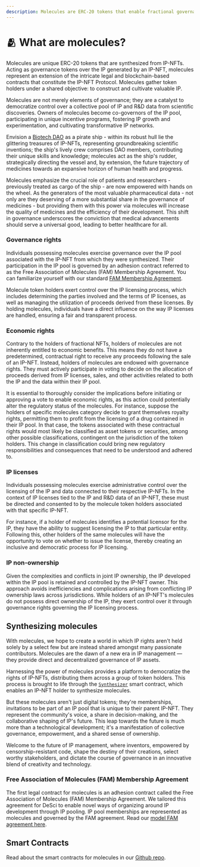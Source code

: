 ```yaml
---
description: Molecules are ERC-20 tokens that enable fractional governance over IP-NFTs.
---
```


# 🫂 What are molecules?

Molecules are unique ERC-20 tokens that are synthesized from IP-NFTs. Acting as governance tokens over the IP generated by an IP-NFT, molecules represent an extension of the intricate legal and blockchain-based contracts that constitute the IP-NFT Protocol. Molecules gather token holders under a shared objective: to construct and cultivate valuable IP.

Molecules are not merely elements of governance; they are a catalyst to democratize control over a collective pool of IP and R\&D data from scientific discoveries. Owners of molecules become co-governors of the IP pool, participating in unique incentive programs, fostering IP growth and experimentation, and cultivating transformative IP networks.

Envision a [Biotech DAO](https://docs.molecule.to/bio.xyz/biodao-bible/biodaos#biodaos) as a pirate ship - within its robust hull lie the glittering treasures of IP-NFTs, representing groundbreaking scientific inventions; the ship's lively crew comprises DAO members, contributing their unique skills and knowledge; molecules act as the ship's rudder, strategically directing the vessel and, by extension, the future trajectory of medicines towards an expansive horizon of human health and progress.&#x20;

Molecules emphasize the crucial role of patients and researchers - previously treated as cargo of the ship - are now empowered with hands on the wheel. As the generators of the most valuable pharmaceutical data - not only are they deserving of a more substantial share in the governance of medicines - but providing them with this power via molecules will increase the quality of medicines and the efficiency of their development. This shift in governance underscores the conviction that medical advancements should serve a universal good, leading to better healthcare for all.

### Governance rights

Individuals possessing molecules exercise governance over the IP pool associated with the IP-NFT from which they were synthesized. Their participation in the IP pool is governed by an adhesion contract referred to as the Free Association of Molecules (FAM) Membership Agreement. You can familiarize yourself with our standard [FAM Membership Agreement](https://github.com/moleculeprotocol/Legal-Contracts/blob/main/FAM%20Agreements/FAM%20Agreement.pdf).

Molecule token holders exert control over the IP licensing process, which includes determining the parties involved and the terms of IP licenses, as well as managing the utilization of proceeds derived from these licenses. By holding molecules, individuals have a direct influence on the way IP licenses are handled, ensuring a fair and transparent process.

### Economic rights

Contrary to the holders of fractional NFTs, holders of molecules are not inherently entitled to economic benefits. This means they do not have a predetermined, contractual right to receive any proceeds following the sale of an IP-NFT. Instead, holders of molecules are endowed with governance rights. They must actively participate in voting to decide on the allocation of proceeds derived from IP licenses, sales, and other activities related to both the IP and the data within their IP pool.

It is essential to thoroughly consider the implications before initiating or approving a vote to enable economic rights, as this action could potentially alter the regulatory status of the molecules. For instance, suppose the holders of specific molecules category decide to grant themselves royalty rights, permitting them to profit from the licensing of a drug contained in their IP pool. In that case, the tokens associated with these contractual rights would most likely be classified as asset tokens or securities, among other possible classifications, contingent on the jurisdiction of the token holders. This change in classification could bring new regulatory responsibilities and consequences that need to be understood and adhered to.

### IP licenses

Individuals possessing molecules exercise administrative control over the licensing of the IP and data connected to their respective IP-NFTs. In the context of IP licenses tied to the IP and R\&D data of an IP-NFT, these must be directed and consented to by the molecule token holders associated with that specific IP-NFT.

For instance, if a holder of molecules identifies a potential licensor for the IP, they have the ability to suggest licensing the IP to that particular entity. Following this, other holders of the same molecules will have the opportunity to vote on whether to issue the license, thereby creating an inclusive and democratic process for IP licensing.

### IP non-ownership

Given the complexities and conflicts in joint IP ownership, the IP developed within the IP pool is retained and controlled by the IP-NFT owner. This approach avoids inefficiencies and complications arising from conflicting IP ownership laws across jurisdictions. While holders of an IP-NFT's molecules do not possess direct ownership of the IP, they exert control over it through governance rights governing the IP licensing process.

## Synthesizing molecules

With molecules, we hope to create a world in which IP rights aren't held solely by a select few but are instead shared amongst many passionate contributors. Molecules are the dawn of a new era in IP management — they provide direct and decentralized governance of IP assets.&#x20;

Harnessing the power of molecules provides a platform to democratize the rights of IP-NFTs, distributing them across a group of token holders. This process is brought to life through the [`Synthesizer`](https://github.com/moleculeprotocol/IPNFT/blob/main/src/Synthesizer.sol) smart contract, which enables an IP-NFT holder to synthesize molecules.

But these molecules aren't just digital tokens; they're memberships, invitations to be part of an IP pool that is unique to their parent IP-NFT. They represent the community's voice, a share in decision-making, and the collaborative shaping of IP's future. This leap towards the future is much more than a technological development; it's a manifestation of collective governance, empowerment, and a shared sense of ownership.&#x20;

Welcome to the future of IP management, where inventors, empowered by censorship-resistant code, shape the destiny of their creations, select worthy stakeholders, and dictate the course of governance in an innovative blend of creativity and technology.

### Free Association of Molecules (FAM) Membership Agreement

The first legal contract for molecules is an adhesion contract called the Free Association of Molecules (FAM) Membership Agreement. We tailored this agreement for DeSci to enable novel ways of organizing around IP development through IP pooling. IP pool memberships are represented as molecules and governed by the FAM agreement. Read our [model FAM agreement here](https://docs.google.com/document/d/18mWC\_8Q0pfKP0zSjvG09JFbI0W5DHLDqySmjNz2lURY/edit?usp=sharing).&#x20;

## Smart Contracts

Read about the smart contracts for molecules in our [Github repo](https://github.com/moleculeprotocol/IPNFT/tree/main).

